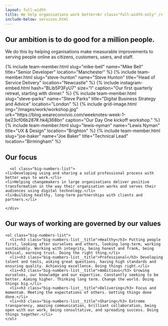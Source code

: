```yaml
---
layout: full-width
title: We help organisations work better<br class="full-width-only" /> for people
include-below: services.html
---
```


<div class="content-container content-container--top">
  <h2 class="sub-heading">Our ambition is to do good for a million people.</h2>

  <p class="intro-copy spacing-top">We do this by helping organisations make measurable improvements to serving people online as citizens, customers, users, and staff.</p>
</div>
<div class="content-container content-container--wide">
  <div class="team-grid spacing-top">
    {% include team-member.html slug="mike-bell" name="Mike Bell" title="Senior Developer" location="Manchester" %}
    {% include team-member.html slug="steve-hunton" name="Steve Hunton" title="Head of Service Delivery" location="Newcastle" %}
    {% include instagram-embed.html hash="BLib5P3FyU7" size="l" caption="Our first quarterly retreat, starting with dinner." %}
    {% include team-member.html slug="steve-parks" name="Steve Parks" title="Digital Business Strategy and Advice" location="London" %}
    {% include grid-image.html img="/images/work/workshop.jpg" urk="https://blog.weareconvivio.com/weeknotes-week-1-be23cf06b287#.hk4j368bn" caption="Our Day One kickoff workshop." %}
    {% include team-member.html slug="lewis-nyman" name="Lewis Nyman" title="UX & Design" location="Brighton" %}
    {% include team-member.html slug="joe-baker" name="Joe Baker" title="Technical Lead" location="Birmingham" %}
  </div>
</div>

<div class="cheese-wedge cheese-wedge--rajah cheese-wedge--align-left">
  <div class="cheese-wedge__inner">
    <div class="cheese-wedge__icon"><i class="icon icon--magnifying-glass"></i></div>
    <div class="cheese-wedge__copy">
      <h2 class="site-heading">Our focus</h2>

      <ol class="big-numbers-list">
    <li>Developing using and sharing a solid professional process with better ways to work.</li>
    <li>Helping changemakers in large organisations deliver positive transformation in the way their organisation works and serves their audiences using digital technology.</li>
    <li>Building healthy, long-term partnerships with clients and partners.</li>
  </ol>

    </div>
  </div>
</div>

<div class="cheese-wedge cheese-wedge--aquamarine cheese-wedge--right">
  <div class="cheese-wedge__inner">
  <div class="cheese-wedge__icon"><i class="icon icon--swiss-army-knife"></i></div>
  <div class="cheese-wedge__copy">
    <h2 class="site-heading">Our ways of working are governed by our values</h2>

    <ol class="big-numbers-list">
      <li><h3 class="big-numbers-list__title">Healthy</h3> Putting people first, looking after ourselves and others, looking long-term, working sustainably. Working with integrity, being honest and frank, being ethical, earning trust. Doing the right thing.</li>
      <li><h3 class="big-numbers-list__title">Professional</h3> Developing talent and tools, asking great questions, having high standards and ensuring quality. Achieving excellence. Doing things right.</li>
      <li><h3 class="big-numbers-list__title">Ambitious</h3> Growing ourselves, our knowledge and our expertise. Constantly seeking to be better. Aiming higher. Thinking long term. Change the world. Doing things big.</li>
      <li><h3 class="big-numbers-list__title">Delivering</h3> Focus and momentum. Meeting the expectations of others. Getting things done done.</li>
      <li><h3 class="big-numbers-list__title">Sharing</h3> Extreme transparency, amazing communication, brilliant collaboration, being open with our work, being consultative, and spreading success. Doing things together.</li>
    </ol>
  </div>
  </div>
</div>

